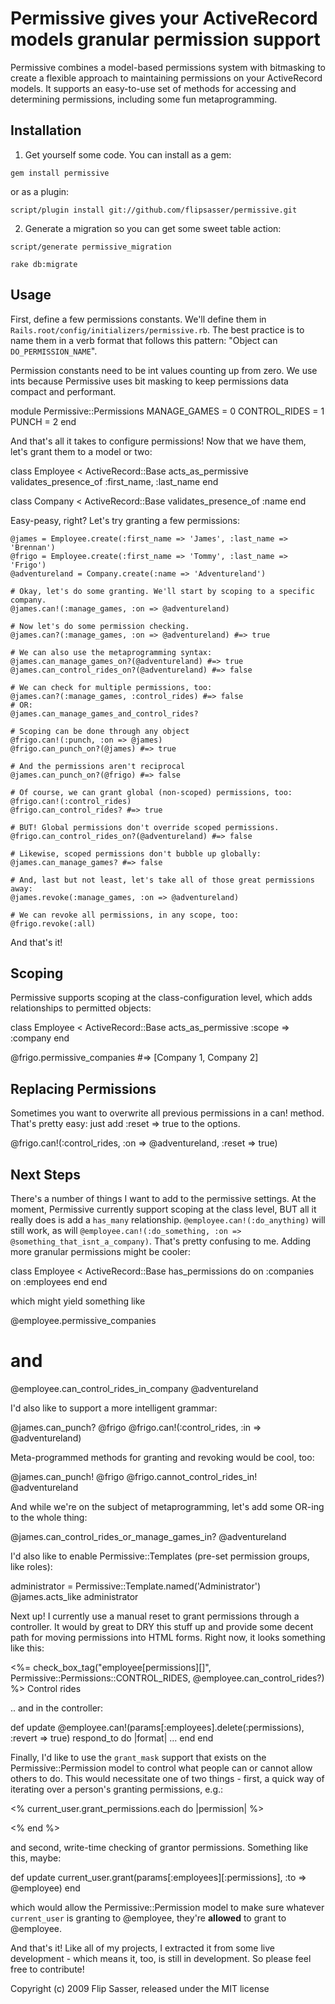 Permissive gives your ActiveRecord models granular permission support
=
Permissive combines a model-based permissions system with bitmasking to
create a flexible approach to maintaining permissions on your ActiveRecord
models. It supports an easy-to-use set of methods for accessing and
determining permissions, including some fun metaprogramming.

Installation
-

1. Get yourself some code. You can install as a gem:

  `gem install permissive`

  or as a plugin:
  
  `script/plugin install git://github.com/flipsasser/permissive.git`

2. Generate a migration so you can get some sweet table action:

  `script/generate permissive_migration`

  `rake db:migrate`

Usage
-

First, define a few permissions constants. We'll define them in `Rails.root/config/initializers/permissive.rb`. The best practice is to name them in a verb format that follows this pattern: "Object can `DO_PERMISSION_NAME`".

Permission constants need to be int values counting up from zero. We use ints because Permissive uses bit masking to keep permissions data compact and performant.

  module Permissive::Permissions
    MANAGE_GAMES = 0
    CONTROL_RIDES = 1
    PUNCH = 2
  end

And that's all it takes to configure permissions! Now that we have them, let's grant them to a model or two:

  class Employee < ActiveRecord::Base
    acts_as_permissive
    validates_presence_of :first_name, :last_name
  end

  class Company < ActiveRecord::Base
    validates_presence_of :name
  end

Easy-peasy, right? Let's try granting a few permissions:

	@james = Employee.create(:first_name => 'James', :last_name => 'Brennan')
	@frigo = Employee.create(:first_name => 'Tommy', :last_name => 'Frigo')
	@adventureland = Company.create(:name => 'Adventureland')

	# Okay, let's do some granting. We'll start by scoping to a specific company.
	@james.can!(:manage_games, :on => @adventureland)

	# Now let's do some permission checking.
	@james.can?(:manage_games, :on => @adventureland) #=> true

	# We can also use the metaprogramming syntax:
	@james.can_manage_games_on?(@adventureland) #=> true
	@james.can_control_rides_on?(@adventureland) #=> false

	# We can check for multiple permissions, too:
	@james.can?(:manage_games, :control_rides) #=> false
	# OR:
	@james.can_manage_games_and_control_rides?

	# Scoping can be done through any object
	@frigo.can!(:punch, :on => @james)
	@frigo.can_punch_on?(@james) #=> true

	# And the permissions aren't reciprocal
	@james.can_punch_on?(@frigo) #=> false

	# Of course, we can grant global (non-scoped) permissions, too:
	@frigo.can!(:control_rides)
	@frigo.can_control_rides? #=> true

	# BUT! Global permissions don't override scoped permissions.
	@frigo.can_control_rides_on?(@adventureland) #=> false

	# Likewise, scoped permissions don't bubble up globally:
	@james.can_manage_games? #=> false

	# And, last but not least, let's take all of those great permissions away:
	@james.revoke(:manage_games, :on => @adventureland)

	# We can revoke all permissions, in any scope, too:
	@frigo.revoke(:all)

And that's it!

Scoping
-

Permissive supports scoping at the class-configuration level, which adds relationships to permitted objects:

  class Employee < ActiveRecord::Base
    acts_as_permissive :scope => :company
  end

  @frigo.permissive_companies #=> [Company 1, Company 2]

Replacing Permissions
-

Sometimes you want to overwrite all previous permissions in a can! method. That's pretty easy: just add :reset => true to the options.

  @frigo.can!(:control_rides, :on => @adventureland, :reset => true)

Next Steps
-

There's a number of things I want to add to the permissive settings. At the moment, Permissive currently support scoping at the class level, BUT all it really does is add a `has_many` relationship. `@employee.can!(:do_anything)` will still work, as will `@employee.can!(:do_something, :on => @something_that_isnt_a_company)`. That's pretty confusing to me. Adding more granular permissions might be cooler:

  class Employee < ActiveRecord::Base
    has_permissions do
      on :companies
      on :employees
    end
  end

which might yield something like

  @employee.permissive_companies
  # and
  @employee.can_control_rides_in_company @adventureland

I'd also like to support a more intelligent grammar:

  @james.can_punch? @frigo
  @frigo.can!(:control_rides, :in => @adventureland)

Meta-programmed methods for granting and revoking would be cool, too:

  @james.can_punch! @frigo
  @frigo.cannot_control_rides_in! @adventureland

And while we're on the subject of metaprogramming, let's add some OR-ing to the whole thing:

  @james.can_control_rides_or_manage_games_in? @adventureland

I'd also like to enable Permissive::Templates (pre-set permission groups, like roles):

  administrator = Permissive::Template.named('Administrator')
  @james.acts_like administrator

Next up! I currently use a manual reset to grant permissions through a controller. It would by great to DRY this stuff up and provide some decent path for moving permissions into HTML forms. Right now, it looks something like this:

  <%= check_box_tag("employee[permissions][]", Permissive::Permissions::CONTROL_RIDES, @employee.can_control_rides?) %> Control rides

.. and in the controller:

  def update
    @employee.can!(params[:employees].delete(:permissions), :revert => true)
    respond_to do |format|
      ...
    end
  end

Finally, I'd like to use the `grant_mask` support that exists on the Permissive::Permission model to control what people can or cannot allow others to do. This would necessitate one of two things - first, a quick way of iterating over a person's granting permissions, e.g.:

  <% current_user.grant_permissions.each do |permission| %>
  <!-- Do something! -->
  <% end %>

and second, write-time checking of grantor permissions. Something like this, maybe:

  def update
    current_user.grant(params[:employees][:permissions], :to => @employee)
  end

which would allow the Permissive::Permission model to make sure whatever `current_user` is granting to @employee, they're **allowed** to grant to @employee.

And that's it! Like all of my projects, I extracted it from some live development - which means it, too, is still in development. So please feel free to contribute!

Copyright (c) 2009 Flip Sasser, released under the MIT license